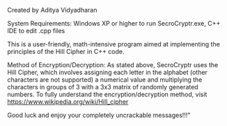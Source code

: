 Created by Aditya Vidyadharan

System Requirements: Windows XP or higher to run SecroCryptr.exe, C++ IDE to edit .cpp files

This is a user-friendly, math-intensive program aimed at implementing the principles of the Hill Cipher in C++ code. 

Method of Encryption/Decryption:
As stated above, SecroCryptr uses the Hill Cipher, which involves assigning each letter in the alphabet (other characters are
not supported) a numerical value and multiplying the characters in groups of 3 with a 3x3 matrix of randomly generated numbers. 
To fully understand the encryption/decryption method, visit https://www.wikipedia.org/wiki/Hill_cipher

Good luck and enjoy your completely uncrackable messages!!!"
